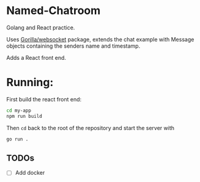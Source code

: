 # Named-Chatroom
Golang and React practice.

Uses [Gorilla/websocket](https://github.com/gorilla/websocket) package, extends the chat example with Message objects containing the senders name and timestamp.

Adds a React front end.

# Running:
First build the react front end:
```bash
cd my-app
npm run build
```

Then `cd` back to the root of the repository and start the server with
```bash
go run .
```

## TODOs

- [ ] Add docker
